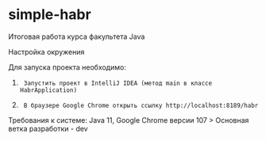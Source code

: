 # simple-habr
Итоговая работа курса факультета Java

Настройка окружения

Для запуска проекта необходимо:
1.      Запустить проект в IntelliJ IDEA (метод main в классе HabrApplication)
2.      В браузере Google Chrome открыть ссылку http://localhost:8189/habr
 
Требования к системе: Java 11, Google Chrome версии 107 >
Основная ветка разработки - dev

